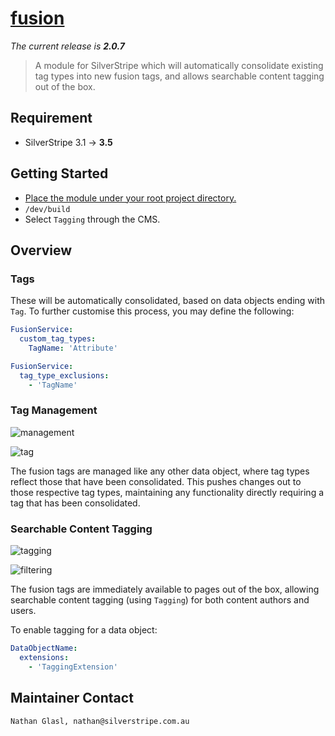 # [fusion](https://packagist.org/packages/nglasl/silverstripe-fusion)

_The current release is **2.0.7**_

> A module for SilverStripe which will automatically consolidate existing tag types into new fusion tags, and allows searchable content tagging out of the box.

## Requirement

* SilverStripe 3.1 → **3.5**

## Getting Started

* [Place the module under your root project directory.](https://packagist.org/packages/nglasl/silverstripe-fusion)
* `/dev/build`
* Select `Tagging` through the CMS.

## Overview

### Tags

These will be automatically consolidated, based on data objects ending with `Tag`. To further customise this process, you may define the following:

```yaml
FusionService:
  custom_tag_types:
    TagName: 'Attribute'
```

```yaml
FusionService:
  tag_type_exclusions:
    - 'TagName'
```

### Tag Management

![management](https://raw.githubusercontent.com/nglasl/silverstripe-fusion/master/images/fusion-management.png)

![tag](https://raw.githubusercontent.com/nglasl/silverstripe-fusion/master/images/fusion-tag.png)

The fusion tags are managed like any other data object, where tag types reflect those that have been consolidated. This pushes changes out to those respective tag types, maintaining any functionality directly requiring a tag that has been consolidated.

### Searchable Content Tagging

![tagging](https://raw.githubusercontent.com/nglasl/silverstripe-fusion/master/images/fusion-tagging.png)

![filtering](https://raw.githubusercontent.com/nglasl/silverstripe-fusion/master/images/fusion-filtering.png)

The fusion tags are immediately available to pages out of the box, allowing searchable content tagging (using `Tagging`) for both content authors and users.

To enable tagging for a data object:

```yaml
DataObjectName:
  extensions:
    - 'TaggingExtension'
```

## Maintainer Contact

	Nathan Glasl, nathan@silverstripe.com.au
